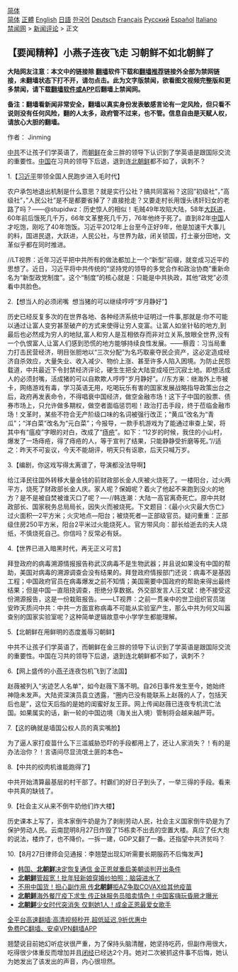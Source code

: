  <!-- 面包屑导航 --> <div class="breadcrumb"><!-- GTranslate: https://gtranslate.io/ -->  <div class="switcher notranslate">  <div class="selected">  <a href="#" onclick="return false;"> 简体</a>  </div>  <div class="option">  <a href="https://www.bannedbook.org" onclick="doGTranslate('zh-CN|zh-CN');jQuery('div.switcher div.selected a').html(jQuery(this).html());return false;" title="简体中文" class="nturl selected"> 简体</a>  <a href="https://www.bannedbook.org/zh-tw/" onclick="doGTranslate('zh-CN|zh-TW');jQuery('div.switcher div.selected a').html(jQuery(this).html());return false;" title="繁體中文" class="nturl"> 正體</a>  <a href="https://www.bannedbook.org/en/" onclick="doGTranslate('zh-CN|en');jQuery('div.switcher div.selected a').html(jQuery(this).html());return false;" title="English" class="nturl"> English</a>  <a href="https://www.bannedbook.org/ja/" onclick="doGTranslate('zh-CN|ja');jQuery('div.switcher div.selected a').html(jQuery(this).html());return false;" title="日本語" class="nturl"> 日語</a>  <a href="https://www.bannedbook.org/ko/" onclick="doGTranslate('zh-CN|ko');jQuery('div.switcher div.selected a').html(jQuery(this).html());return false;" title="한국어" class="nturl"> 한국어</a>  <a href="https://www.bannedbook.org/de/" onclick="doGTranslate('zh-CN|de');jQuery('div.switcher div.selected a').html(jQuery(this).html());return false;" title="Deutsch" class="nturl"> Deutsch</a>  <a href="https://www.bannedbook.org/fr/" onclick="doGTranslate('zh-CN|fr');jQuery('div.switcher div.selected a').html(jQuery(this).html());return false;" title="Français" class="nturl"> Français</a>  <a href="https://www.bannedbook.org/ru/" onclick="doGTranslate('zh-CN|ru');jQuery('div.switcher div.selected a').html(jQuery(this).html());return false;" title="Русский" class="nturl"> Русский</a>  <a href="https://www.bannedbook.org/es/" onclick="doGTranslate('zh-CN|es');jQuery('div.switcher div.selected a').html(jQuery(this).html());return false;" title="Español" class="nturl"> Español</a>  <a href="https://www.bannedbook.org/it/" onclick="doGTranslate('zh-CN|it');jQuery('div.switcher div.selected a').html(jQuery(this).html());return false;" title="Italiano" class="nturl"> Italiano</a>  </div>  </div>      <div class='breadcrumb-sub'><!-- Breadcrumb NavXT 6.3.0 --> <a href="https://www.bannedbook.org/" class="home">禁闻网</a> &gt; <a href="https://www.bannedbook.org/bnews/comments/" class="category">新闻评论</a> &gt; 正文</div></div><h2>【要闻精粹】小燕子连夜飞走 习朝鲜不如北朝鲜了</h2> <p class="notice"><b>大陆网友注意：本文中的链接除 <a href="https://github.com/bannedbook/fanqiang" >翻墙</a>软件下载和<a href="https://github.com/killgcd/justmysocks/blob/master/README.md">翻墙推荐</a>链接外全部为禁网链接，未翻墙状态下打不开，请勿点击。此为文字版禁闻，欲看图文视频完整版和更多禁闻，请下载<a href="https://github.com/bannedbook/fanqiang">翻墙软件或APP</a>后翻墙上禁闻网。</p><p>备注：翻墙看新闻非常安全，翻墙以真实身份发表敏感言论有一定风险，但只看不说则没有任何风险，翻的人太多，政府管不过来，也不管。信息自由是天赋人权，请放心大胆的翻墙。</b></p>  <div class="entry"> <p>作者： Jinming</p> <p id="summary"><a href="https://www.bannedbook.org/bnews/tag/%e4%b8%ad%e5%85%b1/" class="st_tag internal_tag" rel="tag" title="标签 中共 下的日志">中共</a>不让孩子们学英语了，而<a href="https://www.bannedbook.org/bnews/tag/%e6%9c%9d%e9%b2%9c/" class="st_tag internal_tag" rel="tag" title="标签 朝鲜 下的日志">朝鲜</a>在金三胖的领导下认识到了学英语是跟国际交流的重要性。<span class='wp_keywordlink_affiliate'><a href="https://www.bannedbook.org/" title="中国" target="_blank">中国</a></span>在习共的领导下后退，退到连<a href="https://www.bannedbook.org/bnews/tag/%E5%8C%97%E6%9C%9D%E9%B2%9C/" class="st_tag internal_tag" rel="tag" title="标签 北朝鲜 下的日志">北朝鲜</a>都不如了，讽刺不？</p> <p>1.【<a href="https://www.bannedbook.org/bnews/tag/%e4%b9%a0%e8%bf%91%e5%b9%b3/" class="st_tag internal_tag" rel="tag" title="标签 习近平 下的日志">习近平</a>带领全国人民跑步进入毛时代】</p> <p>农户承包地退出机制是什么意思？就是实行公社？搞共同富裕？这回&#8221;初级社&#8221;，&#8221;高级社&#8221;，&#8221;人民公社&#8221;是不是都要省掉了？直接抢走？又要走村长用馒头诱奸妇女的老路了吗？——@stupidwz：历史惊人的相似！毛贼49年攻陷大陆，58年<span class='wp_keywordlink'><a href="https://www.bannedbook.org/forum2/topic242.html" title="大跃进亲历记" target="_blank">大跃进</a></span>，60年前后饿死几千万，66年文革整死几千万，76年他终于死了。直到82年<a href="https://www.bannedbook.org/bnews/tag/%E4%B8%AD%E5%9B%BD/" class="st_tag internal_tag" rel="tag" title="标签 中国 下的日志">中国</a>人才吃饱，刚吃了40年饱饭。习近平2012年上台至今正好9年，他是加速干大事儿的料，国进民退，大跃进，人民公社，与世界为敌，闭关锁国，打土豪分田地，文革似乎都在同时推进。</p> <p>//LT视界：近年习近平把中共所有的做法都加上一个“新型”前缀，就变成习近平的思想了。近日，习近平将中共传统的“坚持党的领导的多党合作和政治协商”重新命名为“新型政党制度”。这个“制度”的核心就是：只能是中共执政，其他“政党”必须看中共脸色。</p> <p>2.【想当人的必须闭嘴&nbsp; 想当猪的可以继续哼哼“岁月静好”】</p>  <p>历史已经反复多次的在世界各地、各种经济系统中证明过一件事,那就是:你不可能以通过让富人变穷甚至破产的方式来使得让穷人变富。让富人如坐针毡的地方,到最后也必然成为穷人的地狱,富人和穷人是互相依存而非对立关系,放眼全世界,没有一个仇恨富人,让富人们感到恐慌的地方能够持续良性发展。——蔡霞：习当局重力打击民营经济，明目张胆地以“三次分配”为名巧取豪夺民企资产，这必定造成经济自杀效应，大量失业、收入减少、物价上涨、甚至许多人陷入困境。为防止民怨载道，中共最近下令封禁经济评论，硬生生把全大陆变成哑巴沉寂土地。即想活成人的必须封嘴，活成猪的可以自欺欺人哼哼“岁月静好”。//东方来：继海外上市被卡，网络游戏有毒，学习英语无用，吃喝玩乐有害的国家发展战略指导政策出台之后，政府再发表命令，不得唱衰中国经济，做空金融市场！这下子中国的股票、债券市场上，只允许做多期权，做空者面临惩罚啦！政治打击手段，终于莅临金融市场！文革时，某些不符合无产阶级口味的名词被强行改正；“黄瓜”改名为“青瓜”；“洋白菜”改名为“元白菜”；今报导，一款手机游戏为了能通过审查上架，将其中有“瘟疫”字眼的对白，改成了“<a href="https://www.bannedbook.org/bnews/tag/%e7%97%94%e7%96%ae/" class="st_tag internal_tag" rel="tag" title="标签 痔疮 下的日志">痔疮</a>”。如下：“12岁的时候，我住的小山村，爆发了一场痔疮，得了痔疮的人，等于宣判了结果，只能静静受折磨等死。”//适之：昨天不可妄议，今天不能胡评，明天只有讴歌，后天只喊万岁。</p> <p>3.【编剧，你这戏写得太离谱了，导演都没法导啊】</p> <p>给江泽民往国外转移大量金钱的前财政部长金人庆被火烧死了。一楼阳台，过火两平方，烧死了财政部长金人庆。家人呢？保姆呢？着火了他起不来跑到没火的地方？是不是被自焚被谁灭口了呢？&#8212;-//韩连潮：大陆一高官离奇死亡。原中共财政部长、国家税务总局局长，因失火而被烧死。下文题目：《最小火灾最大伤亡》过火面积—2平方米；火灾地点—阳台；被烧死者—正部级官员。疑问重重：正部级住房250平方米，阳台2平米过火能烧死人。官方带风向：部长给逝去的夫人烧纸，不慎烧死自己。你信吗？反常必有妖。</p> <p>4.【世界已进入暗黑时代，再无正义可言】</p> <p>拜登政府的病毒溯源情报报告称武汉病毒不是生物武器；并且说如果没有中国的帮助，美国对病毒的溯源调查会没有结果的。拜登政府情报部门还说：病毒不是基因工程；中国政府官员在病毒爆发之前不知情；美国需要中国政府的帮助来得出最终结果；但是中国一直阻挠调查，拒绝分享数据。外交部发言人汪文斌：绝不接受这份溯源报告，这是一份栽赃报告。——LT视界：之前一贯亲中的世卫组织官员瑞安昨天质问中共：中共一方面宣称病毒不可能从实验室产生，那么中共为何又叫嚣查别的国家实验室呢？这种简单逻辑故意中小学学生都能理解。</p> <p>5.【北朝鲜在用鲜明的态度羞辱习朝鲜】</p>  <p>中共不让孩子们学英语了，而朝鲜在金三胖的领导下认识到了学英语是跟国际交流的重要性。中国在习共的领导下后退，退到连北朝鲜都不如了，讽刺不？</p> <p>6.【网上盛传的小<a href="https://www.bannedbook.org/bnews/tag/%E7%87%95%E5%AD%90/" class="st_tag internal_tag" rel="tag" title="标签 燕子 下的日志">燕子</a>连夜包机飞到了法国】</p> <p>赵薇被列入“劣迹艺人名单”，如今赵薇下落不明。自26日事件发生至今，她始终神隐未发声。大陆资深演员袁立透露，“圈内已没有能联系上赵薇的人了，包括天后也是”，这位天后指的是她的闺蜜好友王菲。网上传闻赵薇已连夜专机流亡法国。如果属实的话，新一轮的中国边境（海关出入境）管制将会越来越严苛。</p> <p>7.【这的确就是墙国公权人员的真实嘴脸】</p> <p>为了逼人家打疫苗什么下三滥威胁恐吓的手段都用上了，还让人家消失？！有的是办法治你？！言语间尽显流氓土匪的本色~</p> <p>8.【中共的绞肉机谁能跑得了】</p>  <p>中共开始清算最基层的村干部了。村霸们的好日子到头了，一举三得的手段。看来中共真的缺钱了。</p> <p>9.【社会主义从来不倒牛奶他们炸大楼】</p> <p>历史课本上写了，资本家倒牛奶是为了剥削劳动人民，社会主义国家倒牛奶是为了保护劳动人民。云南昆明8月27日炸毁了15栋卖不出去的空置大楼。真应了任大炮的说法，楼炸了，也不降价。一拆一建，GDP又翻了一番。还指望中共济贫吗？</p> <p>10.【8月27日律师会见通报：李翘楚出现幻听需要长期服药不后悔发声】</p> <ul class='op-related-articles' title='相关阅读'> <li><a href='https://www.bannedbook.org/bnews/headline/20210804/1599689.html' target='_blank'>韩国、<b>北朝鲜</b>决定恢复通信 金正恩就重启美朝谈判开出条件</a></li> <li><a href='https://www.bannedbook.org/bnews/cnnews/20210715/1587346.html' target='_blank'><b>北朝鲜</b>管超宽！批年轻新娘穿婚纱拍照：脑袋进水了</a></li> <li><a href='https://www.bannedbook.org/bnews/worldnews/20210710/1584007.html' target='_blank'>不用中国货！担心副作用 传<b>北朝鲜</b>拒AZ争取COVAX给其他疫苗</a></li> <li><a href='https://www.bannedbook.org/bnews/cnnews/20210704/1579931.html' target='_blank'><b>北朝鲜</b>海外餐厅疫下求生 传正妹服务员暗卖情色！中国客嗨玩昏厥才曝光</a></li> <li><a href='https://www.bannedbook.org/bnews/cnnews/20210625/1574084.html' target='_blank'><b>北朝鲜</b>少女时代突消失 仅剩她1人！成金正恩最爱女歌手</a></li> </ul> <p class="texttj"> <a href="https://github.com/bannedbook/fanqiang/wiki/V2ray%E6%9C%BA%E5%9C%BA" target="_blank">全平台高速翻墙:高清视频秒开,超低延迟,9折优惠中</a><br/> <a href="https://github.com/bannedbook/fanqiang/wiki/%E7%A6%81%E9%97%BB%E7%BD%91%E5%AE%89%E5%8D%93%E7%BF%BB%E5%A2%99%E6%96%B0%E9%97%BBAPP" target="_blank">免费PC翻墙、安卓VPN翻墙APP</a></p><p>翘楚说目前她幻听症状很严重，为了保持头脑清醒，她坚持吃药，但副作用很大，吃得很少体重反而增加并且<a href="https://www.bannedbook.org/bnews/tag/%e9%97%ad%e7%bb%8f/" class="st_tag internal_tag" rel="tag" title="标签 闭经 下的日志">闭经</a>已经达2个月。她对二次被抓这件事不后悔，她认为她发出了该发出的声音，内心很坦然。</p> <a name='sharetosocial'></a>  <div style="margin-bottom:5px;padding-bottom:5px;clear:both"> <div id="archive-pix-1" class="banner-ads"> <!-- AuctionX Display platform tag START --> <div id="26318x728x90x621x_ADSLOT2" clicktrack="%%CLICK_URL_ESC%%"></div> <!-- AuctionX Display platform tag END --> </div> <div id="archive-pix-2" class="banner-ads"> <!-- AuctionX Display platform tag START --> <div id="26315x300x250x621x_ADSLOT2" clicktrack="%%CLICK_URL_ESC%%"></div> <!-- AuctionX Display platform tag END --> </div> </div>  <div id="archive-pix-1" class="banner-ads"> <!-- AuctionX Display platform tag START --> <div id="26318x728x90x621x_ADSLOT3" clicktrack="%%CLICK_URL_ESC%%"></div> <!-- AuctionX Display platform tag END --> </div> </div><!--END ENTRY--> 